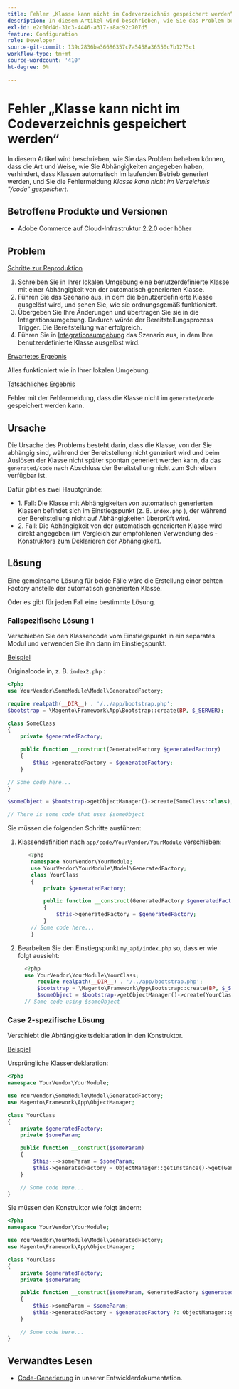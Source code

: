 ```yaml
---
title: Fehler „Klasse kann nicht im Codeverzeichnis gespeichert werden“
description: In diesem Artikel wird beschrieben, wie Sie das Problem beheben können, dass die Art und Weise, wie Sie Abhängigkeiten angegeben haben, verhindert, dass Klassen automatisch im laufenden Betrieb generiert werden, und Sie die Fehlermeldung *„Klasse kann nicht im Verzeichnis "/code“ gespeichert werden.
exl-id: e2c00d4d-31c3-4446-a317-a8ac92c707d5
feature: Configuration
role: Developer
source-git-commit: 139c2836ba36686357c7a5458a36550c7b1273c1
workflow-type: tm+mt
source-wordcount: '410'
ht-degree: 0%

---
```


# Fehler „Klasse kann nicht im Codeverzeichnis gespeichert werden“

In diesem Artikel wird beschrieben, wie Sie das Problem beheben können, dass die Art und Weise, wie Sie Abhängigkeiten angegeben haben, verhindert, dass Klassen automatisch im laufenden Betrieb generiert werden, und Sie die Fehlermeldung *Klasse kann nicht im Verzeichnis &quot;/code“ gespeichert*.

## Betroffene Produkte und Versionen

* Adobe Commerce auf Cloud-Infrastruktur 2.2.0 oder höher

## Problem

<u>Schritte zur Reproduktion</u>

1. Schreiben Sie in Ihrer lokalen Umgebung eine benutzerdefinierte Klasse mit einer Abhängigkeit von der automatisch generierten Klasse.
1. Führen Sie das Szenario aus, in dem die benutzerdefinierte Klasse ausgelöst wird, und sehen Sie, wie sie ordnungsgemäß funktioniert.
1. Übergeben Sie Ihre Änderungen und übertragen Sie sie in die Integrationsumgebung. Dadurch würde der Bereitstellungsprozess Trigger. Die Bereitstellung war erfolgreich.
1. Führen Sie in [Integrationsumgebung](https://experienceleague.adobe.com/de/docs/experience-cloud-kcs/kbarticles/ka-27242) das Szenario aus, in dem Ihre benutzerdefinierte Klasse ausgelöst wird.

<u>Erwartetes Ergebnis</u>

Alles funktioniert wie in Ihrer lokalen Umgebung.

<u>Tatsächliches Ergebnis</u>

Fehler mit der Fehlermeldung, dass die Klasse nicht im `generated/code` gespeichert werden kann.

## Ursache

Die Ursache des Problems besteht darin, dass die Klasse, von der Sie abhängig sind, während der Bereitstellung nicht generiert wird und beim Auslösen der Klasse nicht später spontan generiert werden kann, da das `generated/code` nach Abschluss der Bereitstellung nicht zum Schreiben verfügbar ist.

Dafür gibt es zwei Hauptgründe:

* &#x200B;1. Fall: Die Klasse mit Abhängigkeiten von automatisch generierten Klassen befindet sich im Einstiegspunkt (z. B. `index.php` ), der während der Bereitstellung nicht auf Abhängigkeiten überprüft wird.
* &#x200B;2. Fall: Die Abhängigkeit von der automatisch generierten Klasse wird direkt angegeben (im Vergleich zur empfohlenen Verwendung des -Konstruktors zum Deklarieren der Abhängigkeit).

## Lösung

Eine gemeinsame Lösung für beide Fälle wäre die Erstellung einer echten Factory anstelle der automatisch generierten Klasse.

Oder es gibt für jeden Fall eine bestimmte Lösung.

### Fallspezifische Lösung 1

Verschieben Sie den Klassencode vom Einstiegspunkt in ein separates Modul und verwenden Sie ihn dann im Einstiegspunkt.

<u>Beispiel</u>

Originalcode in, z. B. `index2.php` :

```php
<?php
use YourVendor\SomeModule\Model\GeneratedFactory;

require realpath(__DIR__) . '/../app/bootstrap.php';
$bootstrap = \Magento\Framework\App\Bootstrap::create(BP, $_SERVER);

class SomeClass
{
    private $generatedFactory;

    public function __construct(GeneratedFactory $generatedFactory)
    {
        $this->generatedFactory = $generatedFactory;
    }

// Some code here...
}

$someObject = $bootstrap->getObjectManager()->create(SomeClass::class);

// There is some code that uses $someObject
```

Sie müssen die folgenden Schritte ausführen:

1. Klassendefinition nach `app/code/YourVendor/YourModule` verschieben:

   ```php
      <?php
       namespace YourVendor\YourModule;
       use YourVendor\YourModule\Model\GeneratedFactory;
       class YourClass
       {
           private $generatedFactory;
   
           public function __construct(GeneratedFactory $generatedFactory)
           {
               $this->generatedFactory = $generatedFactory;
           }
       // Some code here...
       }
   ```

1. Bearbeiten Sie den Einstiegspunkt `my_api/index.php` so, dass er wie folgt aussieht:

   ```php
     <?php
     use YourVendor\YourModule\YourClass;
         require realpath(__DIR__) . '/../app/bootstrap.php';
         $bootstrap = \Magento\Framework\App\Bootstrap::create(BP, $_SERVER);
         $someObject = $bootstrap->getObjectManager()->create(YourClass::class);
     // Some code using $someObject
   ```

### Case 2-spezifische Lösung

Verschiebt die Abhängigkeitsdeklaration in den Konstruktor.

<u>Beispiel</u>

Ursprüngliche Klassendeklaration:

```php
<?php
namespace YourVendor\YourModule;

use YourVendor\SomeModule\Model\GeneratedFactory;
use Magento\Framework\App\ObjectManager;

class YourClass
{
    private $generatedFactory;
    private $someParam;

    public function __construct($someParam)
    {
        $this--->someParam = $someParam;
        $this->generatedFactory = ObjectManager::getInstance()->get(GeneratedFactory::class);
    }

    // Some code here...
}
```

Sie müssen den Konstruktor wie folgt ändern:

```php
<?php
namespace YourVendor\YourModule;

use YourVendor\YourModule\Model\GeneratedFactory;
use Magento\Framework\App\ObjectManager;

class YourClass
{
    private $generatedFactory;
    private $someParam;

    public function __construct($someParam, GeneratedFactory $generatedFactory = null)
    {
        $this->someParam = $someParam;
        $this->generatedFactory = $generatedFactory ?: ObjectManager::getInstance()->get(GeneratedFactory::class);
    }

    // Some code here...
}
```

## Verwandtes Lesen

* [Code-Generierung](https://developer.adobe.com/commerce/php/development/components/code-generation/) in unserer Entwicklerdokumentation.
